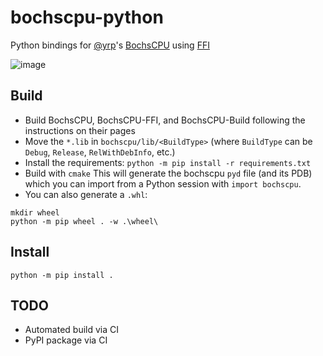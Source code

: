 # bochscpu-python

Python bindings for [@yrp](https://github.com/yrp604/)'s [BochsCPU](https://github.com/yrp604/bochscpu) using [FFI](https://github.com/yrp604/bochscpu-ffi)

![image](https://github.com/hugsy/bochscpu-python/assets/590234/11c17158-8e34-4c06-860a-3fb4598b2273)

## Build

 * Build BochsCPU, BochsCPU-FFI, and BochsCPU-Build following the instructions on their pages
 * Move the `*.lib` in `bochscpu/lib/<BuildType>` (where `BuildType` can be `Debug`, `Release`, `RelWithDebInfo`, etc.)
 * Install the requirements: `python -m pip install -r requirements.txt`
 * Build with `cmake`
   This will generate the bochscpu `pyd` file (and its PDB) which you can import from a Python session with `import bochscpu`.
 * You can also generate a `.whl`:

```
mkdir wheel
python -m pip wheel . -w .\wheel\
```

## Install

```
python -m pip install .
```

## TODO

 - Automated build via CI
 - PyPI package via CI
